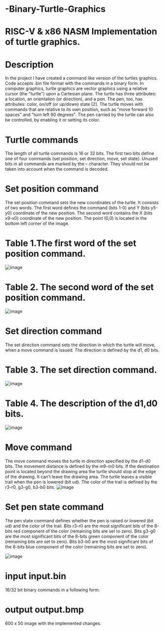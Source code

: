 # -Binary-Turtle-Graphics
# RISC-V & x86 NASM Implementation of turtle graphics.
# Description
In the project I have created a command like version of the turtles graphics. Code accepts .bin file format with the commands in a binary form.
In computer graphics, turtle graphics are vector graphics using a relative cursor (the "turtle") upon a Cartesian plane. The turtle has three attributes: a location, an orientation (or direction), and a pen. The pen, too, has attributes: color, on/off (or up/down) state [2]. The turtle moves with commands that are relative to its own position, such as "move forward 10 spaces" and "turn left 90 degrees". The pen carried by the turtle can also be controlled, by enabling it or setting its color. 
 
# Turtle commands 
The length of all turtle commands is 16 or 32 bits. The first two bits define one of four commands (set position, set direction, move, set state). Unused bits in all commands are marked by the – character. They should not be taken into account when the command is decoded. 

# Set position command 
The set position command sets the new coordinates of the turtle. It consists of two words. The first word defines the command (bits 1-0) and Y (bits y5-y0) coordinate of the new position. The second word contains the X (bits x9-x0) coordinate of the new position. The point (0,0) is located in the bottom left corner of the image. 

# Table 1.The first word of the set position command. 

![image](https://user-images.githubusercontent.com/64479565/217654181-dc8b54ea-c433-468a-bfa2-c721a42b3f93.png)
# Table 2. The second word of the set position command.
![image](https://user-images.githubusercontent.com/64479565/217654272-392f07e7-b26f-4b84-9087-2b46a5389256.png)


# Set direction command 
The set direction command sets the direction in which the turtle will move, when a move command is issued. The direction is defined by the d1, d0 bits.
# Table 3. The set direction command. 
![image](https://user-images.githubusercontent.com/64479565/217650914-eb1361e8-70e7-42f8-9eee-fc7052823139.png)
        
# Table 4. The description of the d1,d0 bits. 
![image](https://user-images.githubusercontent.com/64479565/217650963-631fbc99-0db3-45c0-a086-e4afb56f7e05.png)

# Move command 
The move command moves the turtle in direction specified by the d1-d0 bits. The movement distance is defined by the m9-m0 bits. If the destination point is located beyond the drawing area the turtle should stop at the edge of the drawing. It can’t leave the drawing area. The turtle leaves a visible trail when the pen is lowered (bit ud). The color of the trail is defined by the r3-r0, g3-g0, b3-b0 bits. 
![image](https://user-images.githubusercontent.com/64479565/217651082-d03b26cc-6b3f-4ab4-8f62-0f0095ec7a8d.png)

# Set pen state command 
The pen state command defines whether the pen is raised or lowered (bit ud) and the color of the trail. Bits r3-r0 are the most significant bits of the 8-bits red component of the color (remaining bits are set to zero). Bits g3-g0 are the most significant bits of the 8-bits green component of the color (remaining bits are set to zero). Bits b3-b0 are the most significant bits of the 8-bits blue component of the color (remaining bits are set to zero). 

![image](https://user-images.githubusercontent.com/64479565/217651216-44cbdfbd-0e13-4438-b43b-ece002d80247.png)

# input input.bin
16/32 bit binary commands in a following form.

# output output.bmp
600 x 50 image with the implemented changes.

        
